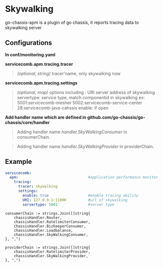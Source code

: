 # Skywalking

go-chassis-apm is a plugin of go chassis, it reports tracing data to skywalking server

## Configurations
**In conf/monitoring.yaml**

**servicecomb.apm.tracing.tracer**
>  *(optional, string)* tracer'name, only skywalking now

**servicecomb.apm.tracing.settings**
>  *(optional, map)* options including :
>  URI server address of skywalking 
>  servertype: service type, match componentid in skywalking ex:  5001:servicecomb-mesher 5002:servicecomb-service-center 28:servicecomb-java-cahssis 
>  enable: if open

**Add handler name which are defined in github.com/go-chassis/go-chassis/core/handler**
>  Adding handler name *handler.SkyWalkingConsumer* in consumerChain.

>  Adding handler name *handler.SkyWalkingProvider* in providerChain.

## Example
```yaml
servicecomb:
  apm:                                #application performance monitor
    tracing:
      tracer: skywalking
      settings:
        enable: true                  #enable tracing ability
        URI: 127.0.0.1:11800          #url of skywalking 
        servertype: 5001              #server type
```

```golang
consumerChain := strings.Join([]string{
    chassisHandler.Router,
    chassisHandler.RatelimiterConsumer,
    chassisHandler.BizkeeperConsumer,
    chassisHandler.Loadbalance,
    chassisHandler.SkyWalkingConsumer,
}, ",")

providerChain := strings.Join([]string{
    chassisHandler.RatelimiterProvider,
    chassisHandler.SkyWalkingProvider,
}, ",")
```

